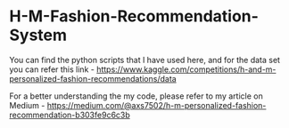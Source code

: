 # H-M-Fashion-Recommendation-System

You can find the python scripts that I have used here, and for the data set you can refer this link - https://www.kaggle.com/competitions/h-and-m-personalized-fashion-recommendations/data


For a better understanding the my code, please refer to my article on Medium - https://medium.com/@axs7502/h-m-personalized-fashion-recommendation-b303fe9c6c3b

